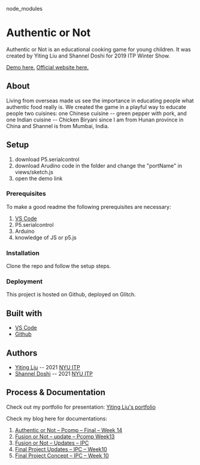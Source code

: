 node_modules
<!-- Every README should start with an H1 -->
# Authentic or Not  
<!-- A one sentence description of the project or assignment -->
Authentic or Not is an educational cooking game for young children. It was created by Yiting Liu and Shannel Doshi for 2019 ITP Winter Show. 

[Demo here.]()
[Official website here.](https://authenticorbust.wixsite.com/authenticornot)


<!-- It is good practice to add an about or summary -->
## About
Living from overseas made us see the importance in educating people what authentic food really is. We created the game in a playful way to educate people two cuisines: one Chinese cuisine -- green pepper with pork, and one Indian cuisine -- Chicken Biryani since I am from Hunan province in China and Shannel is from Mumbai, India. 

<!-- It is essential to describe how to set up your project -->
## Setup
1. download P5.serialcontrol
2. download Arudino code in the folder and change the "portName" in views/sketch.js
3. open the demo link

<!-- Any knowledge or tools you will need before hand -->
### Prerequisites

To make a good readme the following prerequisites are necessary:
1. [VS Code](https://code.visualstudio.com/)
2. P5.serialcontrol
3. Arduino
4. knowledge of JS or p5.js

<!-- any installation needs should be defined -->
### Installation
Clone the repo and follow the setup steps. 

<!-- Write instructions on how to start working on your project -->
<!-- ### Develop -->

<!-- To develop this document, you can follow the steps provided below:
1. create a fork of this project on Github
2. ping the author of this repo via Github Issues to see if they are looking for contributions on the specific feature you're looking to add
3. open the file in VS Code and make updates 
4. add and commit those changes in your forked github repo
5. make a pull request specifying what additions and changes were made
6. have a nice chat and communication with me about those changes. 
7. celebrate the contribution!  -->

<!-- Notes about the deployment -->
### Deployment

This project is hosted on Github, deployed on Glitch.

## Built with

* [VS Code](https://code.visualstudio.com/)
* [Github](https://github.com)

## Authors

* [Yiting Liu](https://yitingliu97.squarespace.com/) -- 2021 [NYU ITP](https://itp.nyu.edu)
* [Shannel Doshi](https://www.shanneldoshi.com/) -- 2021 [NYU ITP](https://itp.nyu.edu)

<!-- ## Code of Conduct

Please read the [CODE OF CONDUCT](https://www.mozilla.org/en-US/about/governance/policies/participation/)  -->

<!-- ## License

This is README template is licensed according to [Attribution 4.0 International (CC BY 4.0) ](https://creativecommons.org/licenses/by/4.0/) -->

<!-- thank and reference all the things that made your project happen -->
<!-- ## Acknowledgements

* [Creative Commons](https://creativecommons.org/licenses/by/4.0/) for their licensing documentation
* [Openmoji project](https://www.openmoji.org/library/#search=notebook&emoji=1F4D4) for their glyphs
* [PurpleBooth's Readme Template](https://gist.github.com/PurpleBooth/109311bb0361f32d87a2) -->
<!-- 
***
***
*** -->

<!-- For your assignments you might consider  -->
<!-- # Notes & Process -->

<!-- How you built this project - Include images, gifs, and notes here -->
## Process & Documentation
Check out my portfolio for presentation:
[Yiting Liu's portfolio](https://yitingliu97.squarespace.com/design/authentic-or-not)

Check my blog here for documentations:
1. [Authentic or Not – Pcomp – Final – Week 14](https://yitingliu97.wordpress.com/2019/12/11/authentic-or-not-pcomp-final-week-14/)
2. [Fusion or Not – update – Pcomp Week13](https://yitingliu97.wordpress.com/2019/12/05/fusion-or-not-update-pcomp-week11/)
3. [Fusion or Not – Updates – IPC](https://yitingliu97.wordpress.com/2019/11/21/fusion-or-not-updates-ipc/)
4. [Final Project Updates – IPC – Week10](https://yitingliu97.wordpress.com/2019/11/14/final-project-updates-ipc-week10/)
5. [Final Project Concept – IPC – Week 10](https://yitingliu97.wordpress.com/2019/11/07/final-project-concept-ipc-week-10/)


<!-- Any specific challenges or struggles documented -->
<!-- ## Challenges & Struggles -->

<!-- Any questions you have -->
<!-- ## Questions -->

<!-- References for resources and inspiration -->
<!-- ## References -->
